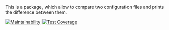 This is a package, which allow to compare two configuration files and prints the difference between them.

[![Maintainability](https://api.codeclimate.com/v1/badges/cb6f35a9023d0307cc51/maintainability)](https://codeclimate.com/github/ivankl/backend-project-lvl2/maintainability) [![Test Coverage](https://api.codeclimate.com/v1/badges/cb6f35a9023d0307cc51/test_coverage)](https://codeclimate.com/github/ivankl/backend-project-lvl2/test_coverage)

